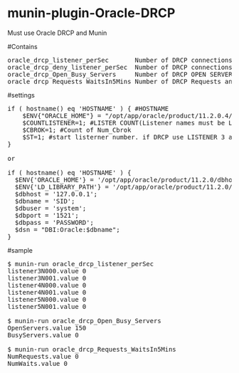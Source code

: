 # munin-plugin-Oracle-DRCP
Must use Oracle DRCP and Munin

#Contains
<pre>
oracle_drcp_listener_perSec       Number of DRCP connections per sec that Listeners have allowed
oracle_drcp_deny_listener_perSec  Number of DRCP connections per sec that Listeners have denied
oracle_drcp_Open_Busy_Servers     Number of DRCP OPEN SERVERS and BUSY SERVERS
oracle_drcp_Requests_WaitsIn5Mins Number of DRCP Requests and Waits
</pre>
#settings
<pre>
if ( hostname() eq 'HOSTNAME' ) { #HOSTNAME
	$ENV{"ORACLE_HOME"} = "/opt/app/oracle/product/11.2.0.4/dbhome_1"; #ORACLE_HOME
	$COUNTLISTENER=1; #LISTER COUNT(Listener names must be LISTENER and LISTENER2 and so on)
	$CBROK=1; #Count of Num_Cbrok
	$ST=1; #start listerner number. if DRCP use LISTENER 3 and 4 and 5,$ST=3 
}

or

if ( hostname() eq 'HOSTNAME' ) {
  $ENV{'ORACLE_HOME'} = '/opt/app/oracle/product/11.2.0/dbhome_1';
  $ENV{'LD_LIBRARY_PATH'} = '/opt/app/oracle/product/11.2.0/dbhome_1/lib';
  $dbhost = '127.0.0.1';
  $dbname = 'SID';
  $dbuser = 'system';
  $dbport = '1521';
  $dbpass = 'PASSWORD';
  $dsn = "DBI:Oracle:$dbname";
}
</pre>

#sample
<pre>
$ munin-run oracle_drcp_listener_perSec
listener3N000.value 0
listener3N001.value 0
listener4N000.value 0
listener4N001.value 0
listener5N000.value 0
listener5N001.value 0

$ munin-run oracle_drcp_Open_Busy_Servers
OpenServers.value 150
BusyServers.value 0

$ munin-run oracle_drcp_Requests_WaitsIn5Mins
NumRequests.value 0
NumWaits.value 0
</pre>
